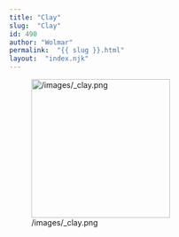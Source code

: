 ```yaml
---
title: "Clay"
slug:  "Clay"
id: 490
author: "Wolmar"
permalink:  "{{ slug }}.html"
layout:  "index.njk"
---
```


<figure>
<img src="/images/_clay.png" title="/images/_clay.png" width="250"
alt="/images/_clay.png" />
<figcaption aria-hidden="true">/images/_clay.png</figcaption>
</figure>
